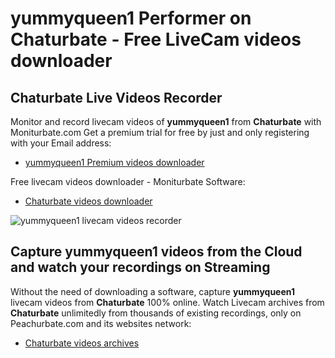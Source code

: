 # yummyqueen1 Performer on Chaturbate - Free LiveCam videos downloader

## Chaturbate Live Videos Recorder

Monitor and record livecam videos of **yummyqueen1** from **Chaturbate** with Moniturbate.com
Get a premium trial for free by just and only registering with your Email address:
* [yummyqueen1 Premium videos downloader](https://moniturbate.com/request-demo-licence-key.html)

Free livecam videos downloader - Moniturbate Software:
* [Chaturbate videos downloader](https://moniturbate.com/moniturbate-download-software.html)

![yummyqueen1 livecam videos recorder](https://peachurnet.com/templates/moniturbate-software.png)


## Capture yummyqueen1 videos from the Cloud and watch your recordings on Streaming

Without the need of downloading a software, capture **yummyqueen1** livecam videos from **Chaturbate** 100% online.
Watch Livecam archives from **Chaturbate** unlimitedly from thousands of existing recordings, only on Peachurbate.com and its websites network:
* [Chaturbate videos archives](https://peachurnet.com/)